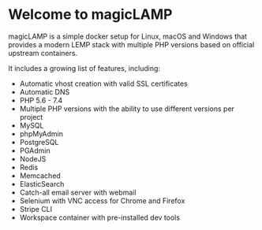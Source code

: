 # Welcome to magicLAMP

magicLAMP is a simple docker setup for Linux, macOS and Windows that provides a modern LEMP stack with multiple PHP versions based on official upstream containers.

It includes a growing list of features, including:

- Automatic vhost creation with valid SSL certificates
- Automatic DNS
- PHP 5.6 - 7.4
- Multiple PHP versions with the ability to use different versions per project
- MySQL
- phpMyAdmin
- PostgreSQL
- PGAdmin
- NodeJS
- Redis
- Memcached
- ElasticSearch
- Catch-all email server with webmail
- Selenium with VNC access for Chrome and Firefox
- Stripe CLI
- Workspace container with pre-installed dev tools
